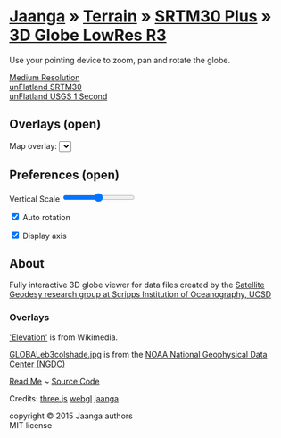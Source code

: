 [Jaanga]( ../../../index.html ) &raquo; [Terrain]( ../terrain-r2/terrain.html ) &raquo; [SRTM30 Plus]( ../../terrain-srtm30-plus-viewers.html ) &raquo;
[3D Globe LowRes R3]( png-tms7-viewer-3d-globe-low.html "View SRTM data prepared by the Scripps Institution of Oceanography at UCSD" )
===
Use your pointing device to zoom, pan and rotate the globe.

[Medium Resolution]( http://jaanga.github.io/terrain-srtm30-plus-viewers/png-tms7-viewer-3d-globe-medium/r1/png-tms7-viewer-3d-globe-medium.html )   
[unFlatland SRTM30]( http://jaanga.github.io/terrain-srtm30-plus-viewers/png-tms7-viewer-3d-unflatland-features/latest/index.html )  
[unFlatland USGS 1 Second]( http://jaanga.github.io/terrain-usgs-viewers/png-usgs-viewer-3d-unflatland/r1/png-usgs-viewer-3d-unflatland.html )


## Overlays (open)

Map overlay: <select id=selMap onchange=ifr.contentWindow.setTextureMapOverlays() /></select>


## Preferences (open)

Vertical Scale <input type=range id=inpScale min=1 max=50 value=25 step=1 onchange=ifr.contentWindow.updateTerrain(); title='Takes a few seconds to generate...' />

<input type=checkbox id=chkRotate checked /> Auto rotation 

<input type=checkbox id=inpHelpers onchange=ifr.contentWindow.setHelpers(); checked=true /> Display axis


## About


Fully interactive 3D globe viewer for data files created by the 
[Satellite Geodesy research group at Scripps Institution of Oceanography, UCSD]( http://topex.ucsd.edu/WWW_html/srtm30_plus.html )

### Overlays
['Elevation']( http://commons.wikimedia.org/wiki/File:Elevation.jpg ) is from Wikimedia. 

[GLOBALeb3colshade.jpg]( http://www.ngdc.noaa.gov/mgg/topo/pictures/ ) is from the [NOAA National Geophysical Data Center (NGDC)]( http://www.ngdc.noaa.gov/ngdc.html )


[Read Me]( http://jaanga.github.io/terrain-srtm30-plus-viewers/terrain-srtm30-plus-viewers.html#./png-tms7-viewer-3d-globe-low/readme.md# ) ~
[Source Code]( https://github.com/jaanga/terrain-srtm30-plus-viewers/tree/gh-pages/png-tms7-viewer-3d-globe-low/ ) 

Credits: [three.js]( http://threejs.org ) [webgl]( http://khronos.org/webgl/ ) [jaanga]( http://jaanga.github.io )

copyright &copy; 2015 Jaanga authors  
MIT license

<!--
## Messages

<div id=msg ></div>
<div id=msg1 ></div>
<div id=msg2 ></div>
-->